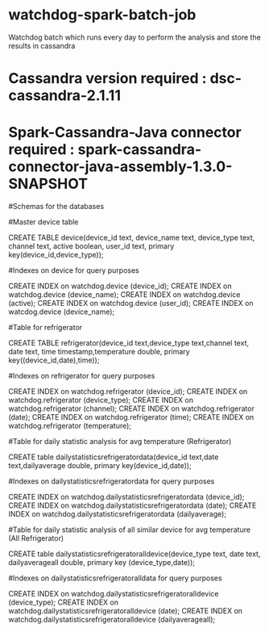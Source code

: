# watchdog-spark-batch-job
Watchdog batch which runs every day to perform the analysis and store the results in cassandra
# Cassandra version required : dsc-cassandra-2.1.11
# Spark-Cassandra-Java connector required : spark-cassandra-connector-java-assembly-1.3.0-SNAPSHOT

#Schemas for the databases

#Master device table 


CREATE TABLE device(device_id text, device_name text, device_type text, channel text, active boolean, user_id text, primary key(device_id,device_type));

#Indexes on device for query purposes


CREATE INDEX on watchdog.device (device_id);
CREATE INDEX on watchdog.device (device_name);
CREATE INDEX on watchdog.device (active);
CREATE INDEX on watchdog.device (user_id);
CREATE INDEX on watcdog.device (device_name);

#Table for refrigerator


CREATE TABLE refrigerator(device_id text,device_type text,channel text, date text, time timestamp,temperature double, primary key((device_id,date),time));

#Indexes on refrigerator for query purposes


CREATE INDEX on watchdog.refrigerator (device_id);
CREATE INDEX on watchdog.refrigerator (device_type);
CREATE INDEX on watchdog.refrigerator (channel);
CREATE INDEX on watchdog.refrigerator (date);
CREATE INDEX on watchdog.refrigerator (time);
CREATE INDEX on watchdog.refrigerator (temperature);


#Table for daily statistic analysis for avg temperature (Refrigerator)


CREATE table dailystatisticsrefrigeratordata(device_id text,date text,dailyaverage double, primary key(device_id,date));

#Indexes on dailystatisticsrefrigeratordata for query purposes


CREATE INDEX on watchdog.dailystatisticsrefrigeratordata (device_id);
CREATE INDEX on watchdog.dailystatisticsrefrigeratordata (date);
CREATE INDEX on watchdog.dailystatisticsrefrigeratordata (dailyaverage);


#Table for daily statistic analysis of all similar device for avg temperature (All Refrigerator)


CREATE table dailystatisticsrefrigeratoralldevice(device_type text, date text, dailyaverageall double, primary key (device_type,date));

#Indexes on dailystatisticsrefrigeratoralldata for query purposes


CREATE INDEX on watchdog.dailystatisticsrefrigeratoralldevice (device_type);
CREATE INDEX on watchdog.dailystatisticsrefrigeratoralldevice (date);
CREATE INDEX on watchdog.dailystatisticsrefrigeratoralldevice (dailyaverageall);
